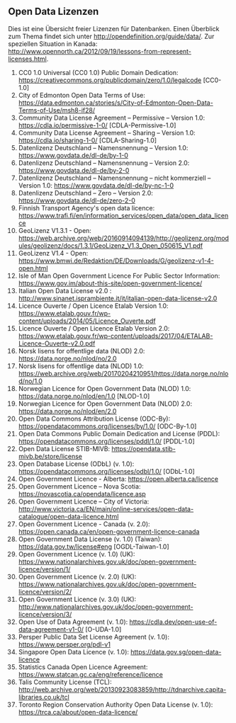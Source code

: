 ## Open Data Lizenzen

Dies ist eine Übersicht freier Lizenzen für Datenbanken. Einen Überblick zum Thema findet sich unter http://opendefinition.org/guide/data/. Zur speziellen Situation in Kanada: http://www.opennorth.ca/2012/09/19/lessons-from-represent-licenses.html. 

1. CC0 1.0 Universal (CC0 1.0) Public Domain Dedication: https://creativecommons.org/publicdomain/zero/1.0/legalcode [CC0-1.0]
1. City of Edmonton Open Data Terms of Use: https://data.edmonton.ca/stories/s/City-of-Edmonton-Open-Data-Terms-of-Use/msh8-if28/ 
1. Community Data License Agreement – Permissive – Version 1.0: https://cdla.io/permissive-1-0/ [CDLA-Permissive-1.0]
1. Community Data License Agreement – Sharing – Version 1.0: https://cdla.io/sharing-1-0/ [CDLA-Sharing-1.0]
1. Datenlizenz Deutschland – Namensnennung – Version 1.0: https://www.govdata.de/dl-de/by-1-0
1. Datenlizenz Deutschland – Namensnennung – Version 2.0: https://www.govdata.de/dl-de/by-2-0
1. Datenlizenz Deutschland – Namensnennung – nicht kommerziell – Version 1.0: https://www.govdata.de/dl-de/by-nc-1-0
1. Datenlizenz Deutschland – Zero – Version 2.0: https://www.govdata.de/dl-de/zero-2-0
3. Finnish Transport Agency's open data licence: https://www.trafi.fi/en/information_services/open_data/open_data_licence
4. GeoLizenz V1.3.1 - Open: https://web.archive.org/web/20160914094139/http://geolizenz.org/modules/geolizenz/docs/1.3.1/GeoLizenz_V1.3_Open_050615_V1.pdf
5. GeoLizenz V1.4 - Open: https://www.bmwi.de/Redaktion/DE/Downloads/G/geolizenz-v1-4-open.html
6. Isle of Man Open Government Licence For Public Sector Information: https://www.gov.im/about-this-site/open-government-licence/
7. Italian Open Data License v2.0 : http://www.sinanet.isprambiente.it/it/italian-open-data-license-v2.0
8. Licence Ouverte / Open Licence Etalab Version 1.0: https://www.etalab.gouv.fr/wp-content/uploads/2014/05/Licence_Ouverte.pdf
9. Licence Ouverte / Open Licence Etalab Version 2.0: https://www.etalab.gouv.fr/wp-content/uploads/2017/04/ETALAB-Licence-Ouverte-v2.0.pdf
10. Norsk lisens for offentlige data (NLOD) 2.0: https://data.norge.no/nlod/no/2.0
11. Norsk lisens for offentlige data (NLOD) 1.0: https://web.archive.org/web/20170204210951/https://data.norge.no/nlod/no/1.0
12. Norwegian Licence for Open Government Data (NLOD) 1.0: https://data.norge.no/nlod/en/1.0 [NLOD-1.0]
13. Norwegian Licence for Open Government Data (NLOD) 2.0: https://data.norge.no/nlod/en/2.0
14. Open Data Commons Attribution License (ODC-By): https://opendatacommons.org/licenses/by/1.0/ [ODC-By-1.0]
15. Open Data Commons Public Domain Dedication and License (PDDL): https://opendatacommons.org/licenses/pddl/1.0/ [PDDL-1.0]
16. Open Data License STIB-MIVB: https://opendata.stib-mivb.be/store/license
17. Open Database License (ODbL) (v. 1.0): https://opendatacommons.org/licenses/odbl/1.0/ [ODbL-1.0]
18. Open Government Licence - Alberta: https://open.alberta.ca/licence
19. Open Government Licence – Nova Scotia: https://novascotia.ca/opendata/licence.asp
20. Open Government Licence – City of Victoria: http://www.victoria.ca/EN/main/online-services/open-data-catalogue/open-data-licence.html
21. Open Government Licence - Canada (v. 2.0): https://open.canada.ca/en/open-government-licence-canada
22. Open Government Data License (v. 1.0) (Taiwan): https://data.gov.tw/license#eng [OGDL-Taiwan-1.0]
23. Open Government Licence (v. 1.0) (UK): https://www.nationalarchives.gov.uk/doc/open-government-licence/version/1/
24. Open Government Licence (v. 2.0) (UK): https://www.nationalarchives.gov.uk/doc/open-government-licence/version/2/
25. Open Government Licence (v. 3.0) (UK): http://www.nationalarchives.gov.uk/doc/open-government-licence/version/3/
26. Open Use of Data Agreement (v. 1.0): https://cdla.dev/open-use-of-data-agreement-v1-0/ [O-UDA-1.0]
27. Persper Public Data Set License Agreement (v. 1.0): https://www.persper.org/pdl-v1
28. Singapore Open Data Licence (v. 1.0): https://data.gov.sg/open-data-licence
29. Statistics Canada Open Licence Agreement: https://www.statcan.gc.ca/eng/reference/licence
30. Talis Community License (TCL): http://web.archive.org/web/20130923083859/http://tdnarchive.capita-libraries.co.uk/tcl
31. Toronto Region Conservation Authority Open Data License (v. 1.0): https://trca.ca/about/open-data-licence/

